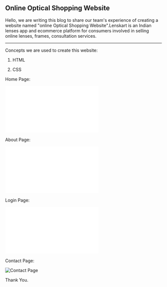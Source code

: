 ## Online Optical Shopping Website

Hello, we are writing this blog to share our team's experience of creating a website named "online Optical Shopping Website".Lenskart is an Indian lenses app and ecommerce platform for consumers involved in selling online lenses, frames,  consultation services. 

----


Concepts we are used to create this website:

1. HTML

2. CSS

Home Page:

![Home Page](/pages/index.html)

About Page:

![about Page](/pages/about.html)

Login Page:

![login page](/pages/login.html)

Contact Page:

![Contact Page](/images/contactpage.png)


Thank You.
